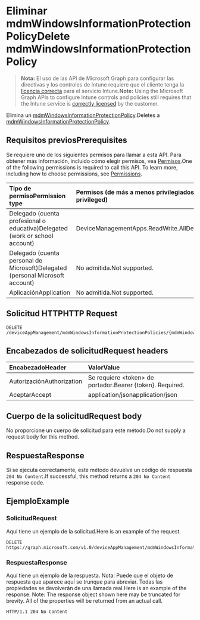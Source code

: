 # <a name="delete-mdmwindowsinformationprotectionpolicy"></a><span data-ttu-id="40f2d-101">Eliminar mdmWindowsInformationProtectionPolicy</span><span class="sxs-lookup"><span data-stu-id="40f2d-101">Delete mdmWindowsInformationProtectionPolicy</span></span>

> <span data-ttu-id="40f2d-102">**Nota:** El uso de las API de Microsoft Graph para configurar las directivas y los controles de Intune requiere que el cliente tenga la [licencia correcta](https://go.microsoft.com/fwlink/?linkid=839381) para el servicio Intune.</span><span class="sxs-lookup"><span data-stu-id="40f2d-102">**Note:** Using the Microsoft Graph APIs to configure Intune controls and policies still requires that the Intune service is [correctly licensed](https://go.microsoft.com/fwlink/?linkid=839381) by the customer.</span></span>

<span data-ttu-id="40f2d-103">Elimina un [mdmWindowsInformationProtectionPolicy](../resources/intune_mam_mdmwindowsinformationprotectionpolicy.md).</span><span class="sxs-lookup"><span data-stu-id="40f2d-103">Deletes a [mdmWindowsInformationProtectionPolicy](../resources/intune_mam_mdmwindowsinformationprotectionpolicy.md).</span></span>
## <a name="prerequisites"></a><span data-ttu-id="40f2d-104">Requisitos previos</span><span class="sxs-lookup"><span data-stu-id="40f2d-104">Prerequisites</span></span>
<span data-ttu-id="40f2d-p101">Se requiere uno de los siguientes permisos para llamar a esta API. Para obtener más información, incluido cómo elegir permisos, vea [Permisos](../../../concepts/permissions_reference.md).</span><span class="sxs-lookup"><span data-stu-id="40f2d-p101">One of the following permissions is required to call this API. To learn more, including how to choose permissions, see [Permissions](../../../concepts/permissions_reference.md).</span></span>

|<span data-ttu-id="40f2d-107">Tipo de permiso</span><span class="sxs-lookup"><span data-stu-id="40f2d-107">Permission type</span></span>|<span data-ttu-id="40f2d-108">Permisos (de más a menos privilegiados)</span><span class="sxs-lookup"><span data-stu-id="40f2d-108">Permissions (from least to most privileged)</span></span>|
|:---|:---|
|<span data-ttu-id="40f2d-109">Delegado (cuenta profesional o educativa)</span><span class="sxs-lookup"><span data-stu-id="40f2d-109">Delegated (work or school account)</span></span>|<span data-ttu-id="40f2d-110">DeviceManagementApps.ReadWrite.All</span><span class="sxs-lookup"><span data-stu-id="40f2d-110">DeviceManagementApps.ReadWrite.All</span></span>|
|<span data-ttu-id="40f2d-111">Delegado (cuenta personal de Microsoft)</span><span class="sxs-lookup"><span data-stu-id="40f2d-111">Delegated (personal Microsoft account)</span></span>|<span data-ttu-id="40f2d-112">No admitida.</span><span class="sxs-lookup"><span data-stu-id="40f2d-112">Not supported.</span></span>|
|<span data-ttu-id="40f2d-113">Aplicación</span><span class="sxs-lookup"><span data-stu-id="40f2d-113">Application</span></span>|<span data-ttu-id="40f2d-114">No admitida.</span><span class="sxs-lookup"><span data-stu-id="40f2d-114">Not supported.</span></span>|

## <a name="http-request"></a><span data-ttu-id="40f2d-115">Solicitud HTTP</span><span class="sxs-lookup"><span data-stu-id="40f2d-115">HTTP Request</span></span>
<!-- {
  "blockType": "ignored"
}
-->
``` http
DELETE /deviceAppManagement/mdmWindowsInformationProtectionPolicies/{mdmWindowsInformationProtectionPolicyId}
```

## <a name="request-headers"></a><span data-ttu-id="40f2d-116">Encabezados de solicitud</span><span class="sxs-lookup"><span data-stu-id="40f2d-116">Request headers</span></span>
|<span data-ttu-id="40f2d-117">Encabezado</span><span class="sxs-lookup"><span data-stu-id="40f2d-117">Header</span></span>|<span data-ttu-id="40f2d-118">Valor</span><span class="sxs-lookup"><span data-stu-id="40f2d-118">Value</span></span>|
|:---|:---|
|<span data-ttu-id="40f2d-119">Autorización</span><span class="sxs-lookup"><span data-stu-id="40f2d-119">Authorization</span></span>|<span data-ttu-id="40f2d-120">Se requiere &lt;token&gt; de portador.</span><span class="sxs-lookup"><span data-stu-id="40f2d-120">Bearer {token}. Required.</span></span>|
|<span data-ttu-id="40f2d-121">Aceptar</span><span class="sxs-lookup"><span data-stu-id="40f2d-121">Accept</span></span>|<span data-ttu-id="40f2d-122">application/json</span><span class="sxs-lookup"><span data-stu-id="40f2d-122">application/json</span></span>|

## <a name="request-body"></a><span data-ttu-id="40f2d-123">Cuerpo de la solicitud</span><span class="sxs-lookup"><span data-stu-id="40f2d-123">Request body</span></span>
<span data-ttu-id="40f2d-124">No proporcione un cuerpo de solicitud para este método.</span><span class="sxs-lookup"><span data-stu-id="40f2d-124">Do not supply a request body for this method.</span></span>

## <a name="response"></a><span data-ttu-id="40f2d-125">Respuesta</span><span class="sxs-lookup"><span data-stu-id="40f2d-125">Response</span></span>
<span data-ttu-id="40f2d-126">Si se ejecuta correctamente, este método devuelve un código de respuesta `204 No Content`.</span><span class="sxs-lookup"><span data-stu-id="40f2d-126">If successful, this method returns a `204 No Content` response code.</span></span>

## <a name="example"></a><span data-ttu-id="40f2d-127">Ejemplo</span><span class="sxs-lookup"><span data-stu-id="40f2d-127">Example</span></span>
### <a name="request"></a><span data-ttu-id="40f2d-128">Solicitud</span><span class="sxs-lookup"><span data-stu-id="40f2d-128">Request</span></span>
<span data-ttu-id="40f2d-129">Aquí tiene un ejemplo de la solicitud.</span><span class="sxs-lookup"><span data-stu-id="40f2d-129">Here is an example of the request.</span></span>
``` http
DELETE https://graph.microsoft.com/v1.0/deviceAppManagement/mdmWindowsInformationProtectionPolicies/{mdmWindowsInformationProtectionPolicyId}
```

### <a name="response"></a><span data-ttu-id="40f2d-130">Respuesta</span><span class="sxs-lookup"><span data-stu-id="40f2d-130">Response</span></span>
<span data-ttu-id="40f2d-p102">Aquí tiene un ejemplo de la respuesta. Nota: Puede que el objeto de respuesta que aparece aquí se trunque para abreviar. Todas las propiedades se devolverán de una llamada real.</span><span class="sxs-lookup"><span data-stu-id="40f2d-p102">Here is an example of the response. Note: The response object shown here may be truncated for brevity. All of the properties will be returned from an actual call.</span></span>
``` http
HTTP/1.1 204 No Content
```



